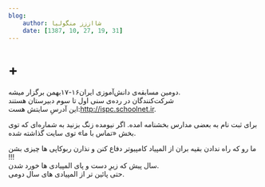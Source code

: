 ```yaml
---
blog:
    author: شااززز منگولیا
    date: [1387, 10, 27, 19, 31]
---
```

# +

<div class="cnt">
<p>دومین مسابقه‌ی دانش‌آموزی ایران۱۶-۱۷بهمن برگزار میشه.<br/>شرکت‌کنندگان در رده‌ی سنی اول تا سوم دبیرستان هستند<br/>این آدرسِ سایتش هست:<a href="http://ispc.schoolnet.ir" target="_blank">http://ispc.schoolnet.ir</a>. </p>
<p>برای ثبت نام به بعضی مدارس بخشنامه امده. اگر نیومده زنگ بزنید به شماره‌ای که توی بخش «تماس با ما» توی سایت گذاشته شده.</p>
<p>ما رو که راه ندادن بقیه بران از المپیاد کامپیوتر دفاع کنن و نذارن ربوکاپی ها چیزى بشن !!!<br/>سال پیش که زیرِ دست و پاى المپیادی ها خورد شدن.<br/>حتى پائین تر از المپیادی هاى سال دومى.</p>
</div>
